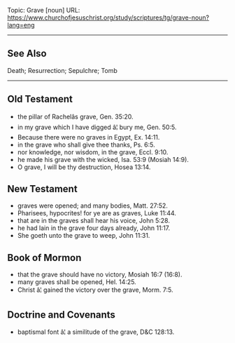 Topic: Grave [noun]
URL: https://www.churchofjesuschrist.org/study/scriptures/tg/grave-noun?lang=eng

---

## See Also

Death; Resurrection; Sepulchre; Tomb

---

## Old Testament

- the pillar of Rachelâs grave, Gen. 35:20.
- in my grave which I have digged â¦ bury me, Gen. 50:5.
- Because there were no graves in Egypt, Ex. 14:11.
- in the grave who shall give thee thanks, Ps. 6:5.
- nor knowledge, nor wisdom, in the grave, Eccl. 9:10.
- he made his grave with the wicked, Isa. 53:9 (Mosiah 14:9).
- O grave, I will be thy destruction, Hosea 13:14.

## New Testament

- graves were opened; and many bodies, Matt. 27:52.
- Pharisees, hypocrites! for ye are as graves, Luke 11:44.
- that are in the graves shall hear his voice, John 5:28.
- he had lain in the grave four days already, John 11:17.
- She goeth unto the grave to weep, John 11:31.

## Book of Mormon

- that the grave should have no victory, Mosiah 16:7 (16:8).
- many graves shall be opened, Hel. 14:25.
- Christ â¦ gained the victory over the grave, Morm. 7:5.

## Doctrine and Covenants

- baptismal font â¦ a similitude of the grave, D&C 128:13.


